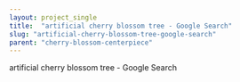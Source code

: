 ```yaml
---
layout: project_single
title:  "artificial cherry blossom tree - Google Search"
slug: "artificial-cherry-blossom-tree-google-search"
parent: "cherry-blossom-centerpiece"
---
```

artificial cherry blossom tree - Google Search